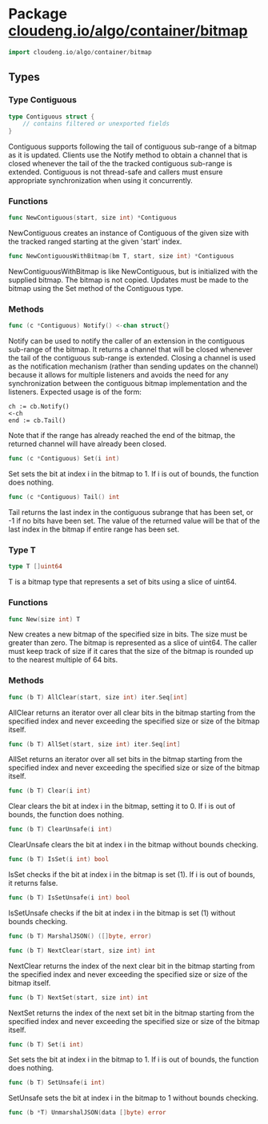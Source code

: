 # Package [cloudeng.io/algo/container/bitmap](https://pkg.go.dev/cloudeng.io/algo/container/bitmap?tab=doc)

```go
import cloudeng.io/algo/container/bitmap
```


## Types
### Type Contiguous
```go
type Contiguous struct {
	// contains filtered or unexported fields
}
```
Contiguous supports following the tail of contiguous sub-range of a bitmap
as it is updated. Clients use the Notify method to obtain a channel that
is closed whenever the tail of the the tracked contiguous sub-range is
extended. Contiguous is not thread-safe and callers must ensure appropriate
synchronization when using it concurrently.

### Functions

```go
func NewContiguous(start, size int) *Contiguous
```
NewContiguous creates an instance of Contiguous of the given size with the
tracked ranged starting at the given 'start' index.


```go
func NewContiguousWithBitmap(bm T, start, size int) *Contiguous
```
NewContiguousWithBitmap is like NewContiguous, but is initialized with
the supplied bitmap. The bitmap is not copied. Updates must be made to the
bitmap using the Set method of the Contiguous type.



### Methods

```go
func (c *Contiguous) Notify() <-chan struct{}
```
Notify can be used to notify the caller of an extension in the contiguous
sub-range of the bitmap. It returns a channel that will be closed whenever
the tail of the contiguous sub-range is extended. Closing a channel is
used as the notification mechanism (rather than sending updates on the
channel) because it allows for multiple listeners and avoids the need for
any synchronization between the contiguous bitmap implementation and the
listeners. Expected usage is of the form:

    ch := cb.Notify()
    <-ch
    end := cb.Tail()

Note that if the range has already reached the end of the bitmap, the
returned channel will have already been closed.


```go
func (c *Contiguous) Set(i int)
```
Set sets the bit at index i in the bitmap to 1. If i is out of bounds,
the function does nothing.


```go
func (c *Contiguous) Tail() int
```
Tail returns the last index in the contiguous subrange that has been set,
or -1 if no bits have been set. The value of the returned value will be that
of the last index in the bitmap if entire range has been set.




### Type T
```go
type T []uint64
```
T is a bitmap type that represents a set of bits using a slice of uint64.

### Functions

```go
func New(size int) T
```
New creates a new bitmap of the specified size in bits. The size must
be greater than zero. The bitmap is represented as a slice of uint64.
The caller must keep track of size if it cares that the size of the bitmap
is rounded up to the nearest multiple of 64 bits.



### Methods

```go
func (b T) AllClear(start, size int) iter.Seq[int]
```
AllClear returns an iterator over all clear bits in the bitmap starting from
the specified index and never exceeding the specified size or size of the
bitmap itself.


```go
func (b T) AllSet(start, size int) iter.Seq[int]
```
AllSet returns an iterator over all set bits in the bitmap starting from the
specified index and never exceeding the specified size or size of the bitmap
itself.


```go
func (b T) Clear(i int)
```
Clear clears the bit at index i in the bitmap, setting it to 0. If i is out
of bounds, the function does nothing.


```go
func (b T) ClearUnsafe(i int)
```
ClearUnsafe clears the bit at index i in the bitmap without bounds checking.


```go
func (b T) IsSet(i int) bool
```
IsSet checks if the bit at index i in the bitmap is set (1). If i is out of
bounds, it returns false.


```go
func (b T) IsSetUnsafe(i int) bool
```
IsSetUnsafe checks if the bit at index i in the bitmap is set (1) without
bounds checking.


```go
func (b T) MarshalJSON() ([]byte, error)
```


```go
func (b T) NextClear(start, size int) int
```
NextClear returns the index of the next clear bit in the bitmap starting
from the specified index and never exceeding the specified size or size of
the bitmap itself.


```go
func (b T) NextSet(start, size int) int
```
NextSet returns the index of the next set bit in the bitmap starting from
the specified index and never exceeding the specified size or size of the
bitmap itself.


```go
func (b T) Set(i int)
```
Set sets the bit at index i in the bitmap to 1. If i is out of bounds,
the function does nothing.


```go
func (b T) SetUnsafe(i int)
```
SetUnsafe sets the bit at index i in the bitmap to 1 without bounds
checking.


```go
func (b *T) UnmarshalJSON(data []byte) error
```







